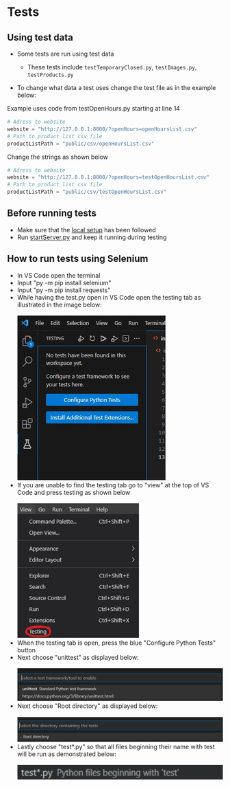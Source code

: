 # Tests

## Using test data

* Some tests are run using test data
    * These tests include `testTemporaryClosed.py`, `testImages.py`, `testProducts.py`

* To change what data a test uses change the test file as in the example below:

Example uses code from testOpenHours.py starting at line 14

```Python
# Adress to website
website = "http://127.0.0.1:8000/?openHours=openHoursList.csv"
# Path to product list csv file
productListPath = "public/csv/openHoursList.csv"
```

Change the strings as shown below

```Python
# Adress to website
website = "http://127.0.0.1:8000/?openHours=testOpenHoursList.csv"
# Path to product list csv file
productListPath = "public/csv/testOpenHoursList.csv"
```

## Before running tests
* Make sure that the [local setup](localSetup.md) has been followed
* Run [startServer.py](../raspberryPi/configuration/startServer.py) and keep it running during testing

## How to run tests using Selenium
* In VS Code open the terminal
* Input "py -m pip install selenium"
* Input "py -m pip install requests"
* While having the test.py open in VS Code open the testing tab as illustrated in the image below: <br> <br>
![Test setup](../documentation/images/testSetup.jpg)
* If you are unable to find the testing tab go to "view" at the top of VS Code and press testing as shown below <br> <br>
![Open testing](../documentation/images/openTesting.jpg)
* When the testing tab is open, press the blue "Configure Python Tests" button
* Next choose "unittest" as displayed below: <br> <br>
![Unittest](../documentation/images/unittest.jpg)
* Next choose "Root directory" as displayed below: <br> <br>
![Unittest](../documentation/images/chooseDirectory.jpg)
* Lastly choose "test*.py" so that all files beginning their name with test will be run as demonstrated below:<br> <br>
![Test naming](../documentation/images/testNaming.jpg)